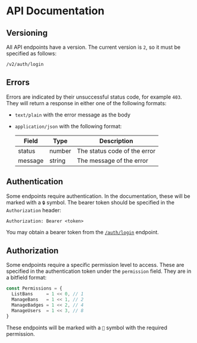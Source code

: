 # API Documentation

## Versioning

All API endpoints have a version. The current version is `2`, so it must be specified as follows:

```
/v2/auth/login
```

## Errors

Errors are indicated by their unsuccessful status code, for example `403`. They will return a response in either one of the following formats:

- `text/plain` with the error message as the body
- `application/json` with the following format:

  | Field   | Type   | Description                  |
  | ------- | ------ | ---------------------------- |
  | status  | number | The status code of the error |
  | message | string | The message of the error     |

## Authentication

Some endpoints require authentication. In the documentation, these will be marked with a `🔒` symbol.
The bearer token should be specified in the `Authorization` header:

```http
Authorization: Bearer <token>
```

You may obtain a bearer token from the [`/auth/login`](auth.md#login) endpoint.

## Authorization

Some endpoints require a specific permission level to access. These are specified in the
authentication token under the `permission` field. They are in a bitfield format:

```js
const Permissions = {
  ListBans     = 1 << 0, // 1
  ManageBans   = 1 << 1, // 2
  ManageBadges = 1 << 2, // 4
  ManageUsers  = 1 << 3, // 8
}
```

These endpoints will be marked with a `🛂` symbol with the required permission.
